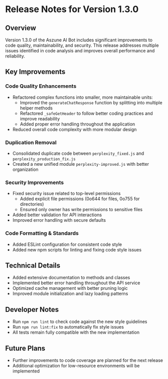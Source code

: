 # Release Notes for Version 1.3.0

## Overview
Version 1.3.0 of the Aszune AI Bot includes significant improvements to code quality, maintainability, and security. This release addresses multiple issues identified in code analysis and improves overall performance and reliability.

## Key Improvements

### Code Quality Enhancements
- Refactored complex functions into smaller, more maintainable units:
  - Improved the `generateChatResponse` function by splitting into multiple helper methods
  - Refactored `_safeGetHeader` to follow better coding practices and improve readability
  - Added proper error handling throughout the application
- Reduced overall code complexity with more modular design

### Duplication Removal
- Consolidated duplicate code between `perplexity_fixed.js` and `perplexity_production_fix.js`
- Created a new unified module `perplexity-improved.js` with better organization

### Security Improvements
- Fixed security issue related to top-level permissions
  - Added explicit file permissions (0o644 for files, 0o755 for directories)
  - Ensured only owner has write permissions to sensitive files
- Added better validation for API interactions
- Improved error handling with secure defaults

### Code Formatting & Standards
- Added ESLint configuration for consistent code style
- Added new npm scripts for linting and fixing code style issues

## Technical Details
- Added extensive documentation to methods and classes
- Implemented better error handling throughout the API service
- Optimized cache management with better pruning logic
- Improved module initialization and lazy loading patterns

## Developer Notes
- Run `npm run lint` to check code against the new style guidelines
- Run `npm run lint:fix` to automatically fix style issues
- All tests remain fully compatible with the new implementation

## Future Plans
- Further improvements to code coverage are planned for the next release
- Additional optimization for low-resource environments will be implemented
